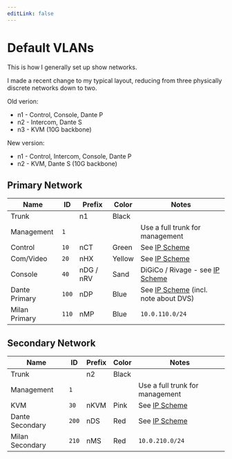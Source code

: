 ```yaml
---
editLink: false
---
```


# Default VLANs

This is how I generally set up show networks.

I made a recent change to my typical layout, reducing from three physically discrete networks down to two.

Old verion:

- n1 - Control, Console, Dante P
- n2 - Intercom, Dante S
- n3 - KVM (10G backbone)

New version:

- n1 - Control, Intercom, Console, Dante P
- n2 - KVM, Dante S (10G backbone)

## Primary Network

| Name          | ID    | Prefix    | Color  | Notes                                                                          |
| ------------- | ----- | --------- | ------ | ------------------------------------------------------------------------------ |
| Trunk         |       | n1        | Black  |                                                                                |
| Management    | `1`   |           |        | Use a full trunk for management                                                |
| Control       | `10`  | nCT       | Green  | See [IP Scheme](/networking/defaults/IPs#control)                              |
| Com/Video     | `20`  | nHX       | Yellow | See [IP Scheme](/networking/defaults/IPs#intercom-video)                       |
| Console       | `40`  | nDG / nRV | Sand   | DiGiCo / Rivage - see [IP Scheme](/networking/defaults/IPs#console-networks)   |
| Dante Primary | `100` | nDP       | Blue   | See [IP Scheme](/networking/defaults/IPs#dante-primary) (incl. note about DVS) |
| Milan Primary | `110` | nMP       | Blue   | `10.0.110.0/24`                                                                |

## Secondary Network

| Name            | ID    | Prefix | Color | Notes                                                     |
| --------------- | ----- | ------ | ----- | --------------------------------------------------------- |
| Trunk           |       | n2     | Black |                                                           |
| Management      | `1`   |        |       | Use a full trunk for management                           |
| KVM             | `30`  | nKVM   | Pink  | See [IP Scheme](/networking/defaults/IPs#kvm)             |
| Dante Secondary | `200` | nDS    | Red   | See [IP Scheme](/networking/defaults/IPs#dante-secondary) |
| Milan Secondary | `210` | nMS    | Red   | `10.0.210.0/24`                                           |
